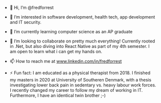 - 👋 Hi, I’m @fredforrest
- 👀 I’m interested in software development, health tech, app development and IT security.
- 🌱 I’m currently learning computer science as an AP graduate
- 💞️ I’m looking to collaborate on pretty much everything! Currently rooted in .Net, but also diving into React Native as part of my 4th semester. I am open to learn what i can get my hands on.
- 📫 How to reach me at www.linkedin.com/in/fredforrest

- ⚡ Fun fact: I am educated as a physical therapist from 2018. I finished my masters in 2020 at University of Southeren Denmark, with a thesis investigating lower back pain in sedentary vs. heavy labour work forces. I recently changed my career to follow my dream of working in IT. Furthermore, I have an identical twin brother ;-)

<!---
fredforrest/fredforrest is a ✨ special ✨ repository because its `README.md` (this file) appears on your GitHub profile.
You can click the Preview link to take a look at your changes.
--->

